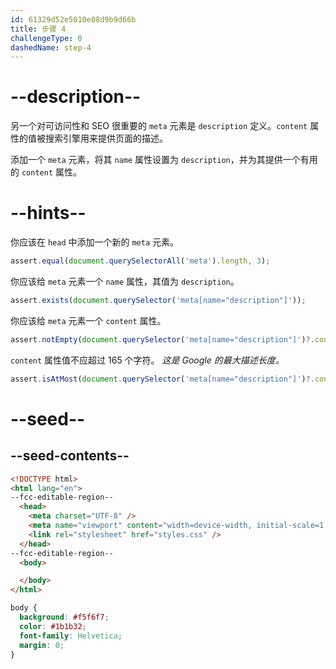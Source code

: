 ```yaml
---
id: 61329d52e5010e08d9b9d66b
title: 步骤 4
challengeType: 0
dashedName: step-4
---
```


# --description--

另一个对可访问性和 SEO 很重要的 `meta` 元素是 `description` 定义。`content` 属性的值被搜索引擎用来提供页面的描述。

添加一个 `meta` 元素，将其 `name` 属性设置为 `description`，并为其提供一个有用的 `content` 属性。

# --hints--

你应该在 `head` 中添加一个新的 `meta` 元素。

```js
assert.equal(document.querySelectorAll('meta').length, 3);
```

你应该给 `meta` 元素一个 `name` 属性，其值为 `description`。

```js
assert.exists(document.querySelector('meta[name="description"]'));
```

你应该给 `meta` 元素一个 `content` 属性。

```js
assert.notEmpty(document.querySelector('meta[name="description"]')?.content);
```

`content` 属性值不应超过 165 个字符。 _这是 Google 的最大描述长度。_

```js
assert.isAtMost(document.querySelector('meta[name="description"]')?.content?.length, 165);
```

# --seed--

## --seed-contents--

```html
<!DOCTYPE html>
<html lang="en">
--fcc-editable-region--
  <head>
    <meta charset="UTF-8" />
    <meta name="viewport" content="width=device-width, initial-scale=1.0" />
    <link rel="stylesheet" href="styles.css" />
  </head>
--fcc-editable-region--
  <body>

  </body>
</html>

```

```css
body {
  background: #f5f6f7;
  color: #1b1b32;
  font-family: Helvetica;
  margin: 0;
}
```

